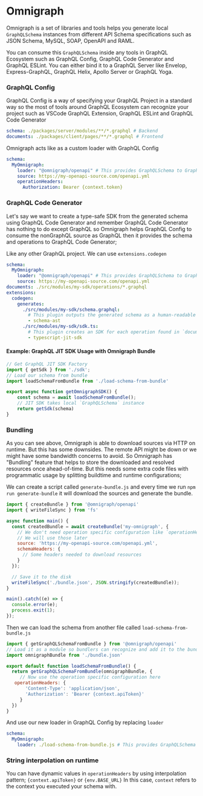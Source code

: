 # Omnigraph

Omnigraph is a set of libraries and tools helps you generate local `GraphQLSchema` instances from different API Schema specifications such as JSON Schema, MySQL, SOAP, OpenAPI and RAML.

You can consume this `GraphQLSchema` inside any tools in GraphQL Ecosystem such as GraphQL Config, GraphQL Code Generator and GraphQL ESLint. You can either bind it to a GraphQL Server like Envelop, Express-GraphQL, GraphQL Helix, Apollo Server or GraphQL Yoga.

### GraphQL Config
GraphQL Config is a way of specifying your GraphQL Project in a standard way so the most of tools around GraphQL Ecosystem can recognize your project such as VSCode GraphQL Extension, GraphQL ESLint and GraphQL Code Generator
```yml
schema: ./packages/server/modules/**/*.graphql # Backend
documents: ./packages/client/pages/**/*.graphql # Frontend
```

Omnigraph acts like as a custom loader with GraphQL Config
```yml
schema:
  MyOmnigraph:
    loader: "@omnigraph/openapi" # This provides GraphQLSchema to GraphQL Config
    source: https://my-openapi-source.com/openapi.yml
    operationHeaders:
      Authorization: Bearer {context.token}
```
### GraphQL Code Generator
Let's say we want to create a type-safe SDK from the generated schema using GraphQL Code Generator and remember GraphQL Code Generator has nothing to do except GraphQL so Omnigraph helps GraphQL Config to consume the nonGraphQL source as GraphQL then it provides the schema and operations to GraphQL Code Generator;

Like any other GraphQL project. We can use `extensions.codegen`
```yml
schema:
  MyOmnigraph:
    loader: "@omnigraph/openapi" # This provides GraphQLSchema to GraphQL Config
    source: https://my-openapi-source.com/openapi.yml
documents: ./src/modules/my-sdk/operations/*.graphql
extensions:
  codegen:
    generates:
      ./src/modules/my-sdk/schema.graphql:
        # This plugin outputs the generated schema as a human-readable SDL format
        - schema-ast
      ./src/modules/my-sdk/sdk.ts:
        # This plugin creates an SDK for each operation found in `documents`
        - typescript-jit-sdk
```

#### Example: GraphQL JIT SDK Usage with Omnigraph Bundle

```ts
// Get GraphQL JIT SDK Factory
import { getSdk } from './sdk';
// Load our schema from bundle
import loadSchemaFromBundle from './load-schema-from-bundle'

export async function getOmnigraphSDK() {
	const schema = await loadSchemaFromBundle();
	// JIT SDK takes local `GraphQLSchema` instance
	return getSdk(schema)
}
```

### Bundling
As you can see above, Omnigraph is able to download sources via HTTP on runtime. But this has some downsides. The remote API might be down or we might have some bandwidth concerns to avoid. So Omnigraph has "Bundling" feature that helps to store the downloaded and resolved resources once ahead-of-time. But this needs some extra code files with programmatic usage by splitting buildtime and runtime configurations;

We can create a script called `generate-bundle.js` and every time we run `npm run generate-bundle` it will download the sources and generate the bundle.
```js
import { createBundle } from '@omnigraph/openapi'
import { writeFileSync } from 'fs'

async function main() {
  const createdBundle = await createBundle('my-omnigraph', {
    // We don't need operation specific configuration like `operationHeaders` here
    // We will use those later
    source: 'https://my-openapi-source.com/openapi.yml',
    schemaHeaders: {
      // Some headers needed to download resources
    }
  });

  // Save it to the disk
  writeFileSync('./bundle.json', JSON.stringify(createdBundle));
}

main().catch((e) => {
  console.error(e);
  process.exit(1);
});
```

Then we can load the schema from another file called `load-schema-from-bundle.js`
```js
import { getGraphQLSchemaFromBundle } from '@omnigraph/openapi'
// Load it as a module so bundlers can recognize and add it to the bundle
import omnigraphBundle from './bundle.json'

export default function loadSchemaFromBundle() {
  return getGraphQLSchemaFromBundle(omnigraphBundle, {
     // Now use the operation specific configuration here
   operationHeaders: {
       'Content-Type': 'application/json',
       'Authorization': 'Bearer {context.apiToken}'
     }
  })
}
```
And use our new loader in GraphQL Config by replacing `loader`

```yml
schema:
  MyOmnigraph:
    loader: ./load-schema-from-bundle.js # This provides GraphQLSchema to GraphQL Config
```

### String interpolation on runtime
You can have dynamic values in `operationHeaders` by using interpolation pattern;
`{context.apiToken}` or `{env.BASE_URL}`
In this case, `context` refers to the context you executed your schema with.
